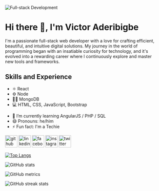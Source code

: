 ![Full-stack Development](https://pbs.twimg.com/profile_banners/1282287680827592706/1689677400/1080x360)

# Hi there 👋, I'm Victor Aderibigbe
I'm a passionate full-stack web developer with a love for crafting efficient, beautiful, and intuitive digital solutions. My journey in the world of programming began with an insatiable curiosity for technology, and it's evolved into a rewarding career where I continuously explore and master new tools and frameworks.

## Skills and Experience
* ⚛️ React
* ⚙️ Node
* 👨‍💻 MongoDB
* 💻 HTML, CSS, JavaScript, Bootstrap

- 🌱 I’m currently learning AngularJS /  PHP / SQL 
- 😄 Pronouns: he/him 
- ⚡ Fun fact: I'm a Techie 


[<img src='https://cdn.jsdelivr.net/npm/simple-icons@3.0.1/icons/github.svg' alt='github' height='40'>](https://github.com/victoraderibigbe)  [<img src='https://cdn.jsdelivr.net/npm/simple-icons@3.0.1/icons/linkedin.svg' alt='linkedin' height='40'>](https://linkedin.com/in/vee-jay)  [<img src='https://cdn.jsdelivr.net/npm/simple-icons@3.0.1/icons/facebook.svg' alt='facebook' height='40'>](https://web.facebook.com/victorjohn.aderibigbe.7)  [<img src='https://cdn.jsdelivr.net/npm/simple-icons@3.0.1/icons/instagram.svg' alt='instagram' height='40'>](https://www.instagram.com/bytes_nova//)  [<img src='https://cdn.jsdelivr.net/npm/simple-icons@3.0.1/icons/twitter.svg' alt='twitter' height='40'>](https://twitter.com/bytes_nova)  

[![Top Langs](https://github-readme-stats.vercel.app/api/top-langs/?username=victoraderibigbe)](https://github.com/anuraghazra/github-readme-stats)

![GitHub stats](https://github-readme-stats.vercel.app/api?username=victoraderibigbe&show_icons=true)  

![GitHub metrics](https://metrics.lecoq.io/https://github.com/victoraderibigbe)

![GitHub streak stats](https://streak-stats.demolab.com/?user=victoraderibigbe)  

